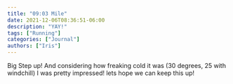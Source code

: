 ```yaml
---
title: "09:03 Mile"
date: 2021-12-06T08:36:51-06:00
description: "YAY!"
tags: ["Running"]
categories: ["Journal"]
authors: ["Iris"]
---
```


Big Step up! And considering how freaking cold it was (30 degrees, 25 with windchill) I was pretty impressed! lets hope we can keep this up!

